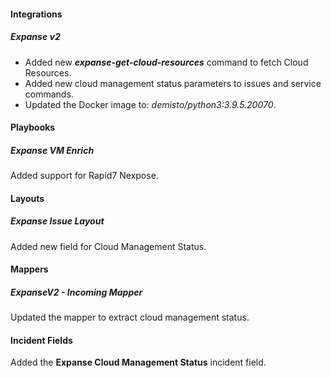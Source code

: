 
#### Integrations
##### Expanse v2
- Added new ***expanse-get-cloud-resources*** command to fetch Cloud Resources.
- Added new cloud management status parameters to issues and service commands.
- Updated the Docker image to: *demisto/python3:3.9.5.20070*.

#### Playbooks
##### Expanse VM Enrich
Added support for Rapid7 Nexpose.

#### Layouts
##### Expanse Issue Layout
Added new field for Cloud Management Status.

#### Mappers
##### ExpanseV2 - Incoming Mapper
Updated the mapper to extract cloud management status.

#### Incident Fields
Added the **Expanse Cloud Management Status** incident field.
